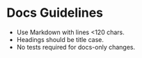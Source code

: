# Docs Guidelines
- Use Markdown with lines <120 chars.
- Headings should be title case.
- No tests required for docs-only changes.
